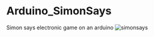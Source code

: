 # Arduino_SimonSays
Simon says electronic game on an arduino
![simonsays](https://user-images.githubusercontent.com/45269747/180611728-3bee6368-0c77-472a-9789-c97e8350ac1f.jpg)
